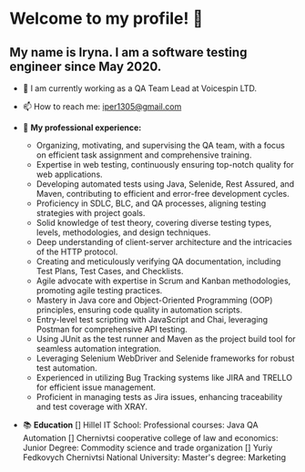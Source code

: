 # Welcome to my profile! 👋

## My name is Iryna. I am a software testing engineer since May 2020.

+ 🔭 I am currently working as a QA Team Lead at Voicespin LTD.

+ 📫 How to reach me: iper1305@gmail.com

+ 💼 **My professional experience:**
  * Organizing, motivating, and supervising the QA team, with a focus on efficient task assignment and comprehensive training.
  * Expertise in web testing, continuously ensuring top-notch quality for web applications.
  * Developing automated tests using Java, Selenide, Rest Assured, and Maven, contributing to efficient and error-free development cycles.
  * Proficiency in SDLC, BLC, and QA processes, aligning testing strategies with project goals.
  * Solid knowledge of test theory, covering diverse testing types, levels, methodologies, and design techniques.
  * Deep understanding of client-server architecture and the intricacies of the HTTP protocol.
  * Creating and meticulously verifying QA documentation, including Test Plans, Test Cases, and Checklists.
  * Agile advocate with expertise in Scrum and Kanban methodologies, promoting agile testing practices.
  * Mastery in Java core and Object-Oriented Programming (OOP) principles, ensuring code quality in automation scripts.
  * Entry-level test scripting with JavaScript and Chai, leveraging Postman for comprehensive API testing.
  * Using JUnit as the test runner and Maven as the project build tool for seamless automation integration.
  * Leveraging Selenium WebDriver and Selenide frameworks for robust test automation.
  * Experienced in utilizing Bug Tracking systems like JIRA and TRELLO for efficient issue management.
  * Proficient in managing tests as Jira issues, enhancing traceability and test coverage with XRAY.
  
+ 📚 **Education**
  [] Hillel IT School:
             Professional courses: Java QA Automation
  [] Chernivtsi cooperative college of law and economics:
             Junior Degree: Commodity science and trade organization
  [] Yuriy Fedkovych Chernivtsi National University:
             Master's degree: Marketing
  
  
